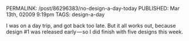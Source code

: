 PERMALINK: /post/86296383/no-design-a-day-today
PUBLISHED: Mar 13th, 02009 9:19pm
TAGS: design-a-day

I was on a day trip, and got back too late. But it all works out, because
design #1 was released early — so I did finish with five designs this week.
